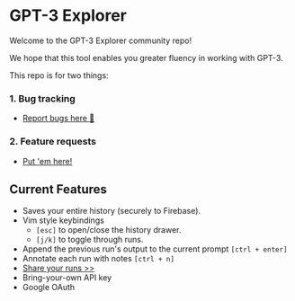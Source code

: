 # GPT-3 Explorer

Welcome to the GPT-3 Explorer community repo!

We hope that this tool enables you greater fluency in working with GPT-3.


This repo is for two things:
### 1. Bug tracking
- [Report bugs here 🐛](https://github.com/relephant-labs/explorer-community/issues/new)

### 2. Feature requests
- [Put 'em here!](https://github.com/relephant-labs/explorer-community/issues/new)


## Current Features
- Saves your entire history (securely to Firebase).
- Vim style keybindings
    - `[esc]` to open/close the history drawer.
    - `[j/k]` to toggle through runs.
- Append the previous run's output to the current prompt `[ctrl + enter]`
- Annotate each run with notes `[ctrl + n]`
- [Share your runs >>](https://gpt-3-explorer.vercel.app/p/R5WLwJTNWcCP7b0xwvEM)
- Bring-your-own API key
- Google OAuth
